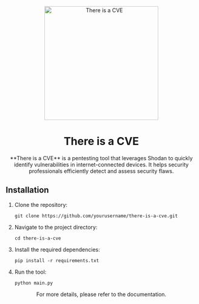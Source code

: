 <div align="center">
  <img src="img/thereisacve.png" alt="There is a CVE" width="300"/>
</div>

<h1 align="center">There is a CVE</h1>

<p align="center">
  **There is a CVE** is a pentesting tool that leverages Shodan to quickly identify vulnerabilities in internet-connected devices. It helps security professionals efficiently detect and assess security flaws.
</p>

## Installation

<ol>
  <li>
    Clone the repository:
    <pre><code>git clone https://github.com/yourusername/there-is-a-cve.git</code></pre>
  </li>
  <li>
    Navigate to the project directory:
    <pre><code>cd there-is-a-cve</code></pre>
  </li>
  <li>
    Install the required dependencies:
    <pre><code>pip install -r requirements.txt</code></pre>
  </li>
  <li>
    Run the tool:
    <pre><code>python main.py</code></pre>
  </li>
</ol>

<p align="center">
  For more details, please refer to the documentation.
</p>
